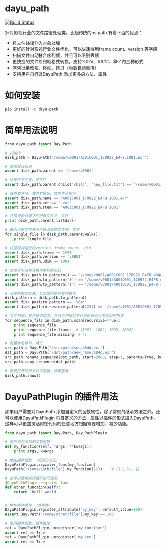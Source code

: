 # dayu_path

[![Build Status](https://travis-ci.org/phenom-films/dayu_path.svg?branch=master)](https://travis-ci.org/phenom-films/dayu_path)

针对影视行业的文件路径处理类。比起传统的os.path 有着下面的优点：

* 将文件路径作为对象处理
* 更好的针对影视行业文件优化。可以快速得到frame count、version 等字段
* 扫描文件自动拼合序列帧，并且可以识别丢帧
* 更快捷的文件序列帧格式转换。支持%0?d、####、$F? 的三种形式
* 序列批量改名、移动、拷贝（帧数自动重排）
* 支持用户自行对DayuPath 添加更多的方法、属性

# 如何安装
```bash
pip install -U dayu-path
```

# 简单用法说明

```python
from dayu_path import DayuPath

# 初始化
disk_path = DayuPath('/some/v0001/A001C001_170922_E4FB.1001.exr')

# 查询父级目录
assert disk_path.parent == '/some/v0001'

# 拼接子文件夹、子文件
assert disk_path.parent.child('child', 'new_file.txt') == '/some/v0001/child/new_file.txt'

# 获得文件名、文件扩展名、文件主干部分
assert disk_path.name == 'A001C001_170922_E4FB.1001.exr'
assert disk_path.ext == '.exr'
assert disk_path.stem == 'A001C001_170922_E4FB.1001'

# 扫描当前目录下的所有文件夹、文件
print disk_path.parent.listdir()

# 遍历当前文件夹下所有深度的文件夹、文件
for single_file in disk_path.parent.walk():
    print single_file

# 快速获得相应的version、frame count、udim
assert disk_path.frame == 1001
assert disk_path.version == 'v0001'
assert disk_path.udim == 1001

# 文件实际名称转换为序列帧形式
assert disk_path.to_pattern() == '/some/v0001/A001C001_170922_E4FB.%04d.exr'
assert disk_path.to_pattern('#') == '/some/v0001/A001C001_170922_E4FB.####.exr'
assert disk_path.to_pattern('$') == '/some/v0001/A001C001_170922_E4FB.$F4.exr'

# 从序列帧的形式，恢复成为绝对文件路径
disk_pattern = disk_path.to_pattern()
assert disk_pattern.pattern == '%04d'
assert disk_pattern.restore_pattern(1234) == '/some/v0001/A001C001_170922_E4FB.1234.exr'

# 文件扫描，支持递归深度。并且将扫描的文件自动识别为序列帧的形式
for sequence_file in disk_path.scan(recursive=True):
    print sequence_file
    print sequence_file.frames  # [1001, 1002, 1003, 1004]
    print sequence_file.missing  # []
    
# 批量改名移动、拷贝
src_path = DayuPath('/src/path/seq.%04d.exr')
dst_path = DayuPath('/dst/path/new_name.%04d.exr')
src_path.rename_sequence(dst_path, start=2000, step=1, parents=True, keep_missing=True)
src_path.copy_sequence(dst_path)

# 直接打开系统文件浏览器，弹窗查看
disk_path.show()

```


# DayuPathPlugin 的插件用法

如果用户需要对DayuPath 添加自定义的函数属性，除了常规的继承方法之外。还可以使用DayuPathPlugin 将自定义的方法、属性以插件的形式加入DayuPath。
这样可以更加灵活的在代码的任意地方根据需要增加、减少功能。

```python
from dayu_path import DayuPath, DayuPathPlugin

# 用户自己添加的功能函数
def my_function(self, *args, **kwargs):
    print args, kwargs

# 增加插件函数 （实例化方法）
DayuPathPlugin.register_func(my_function)
DayuPath('/some/path/file').my_function(123)    # (1,2,3), {}

# 也可以使用装饰器来进行注册
@DayuPathPlugin.register_func
def other_function(self):
    return 'hello world'


# 增加插件属性 （类属性）
DayuPathPlugin.register_attribute('my_key', default_value=100)
assert DayuPath('/some/other/file').my_key == 100

# 取消插件函数、插件属性
ret = DayuPathPlugin.unregister('my_function')
assert ret == True
ret = DayuPathPlugin.unregister('my_key')
assert ret == True

```